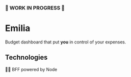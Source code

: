 ### 🚧  WORK IN PROGRESS 🚧 
# Emilia
Budget dashboard that put **you** in control of your expenses.
## Technologies
🧑‍💻 BFF powered by Node
